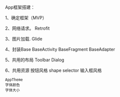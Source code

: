 App框架搭建：

1、确定框架（MVP）

2、网络请求。 Retrofit

3、图片加载.  Glide

4、封装Base
	BaseActivity
	BaseFragment
	BaseAdapter


5、共用的布局
	Toolbar
	Dialog

6、共用资源
	按钮风格  shape  selector
	输入框风格

	AppTheme
	字体颜色
	字体大小